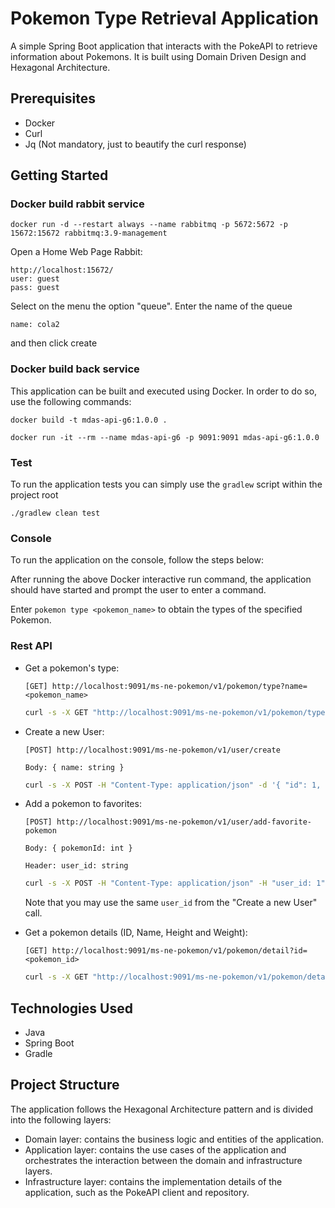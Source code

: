 # Pokemon Type Retrieval Application

A simple Spring Boot application that interacts with the PokeAPI to retrieve information about Pokemons. It is built using Domain Driven Design and  Hexagonal Architecture.

## Prerequisites
* Docker
* Curl
* Jq (Not mandatory, just to beautify the curl response)
## Getting Started

### Docker build rabbit service
```
docker run -d --restart always --name rabbitmq -p 5672:5672 -p 15672:15672 rabbitmq:3.9-management
```

Open a Home Web Page Rabbit:

```
http://localhost:15672/
user: guest
pass: guest
```

Select on the menu the option "queue".
Enter the name of the queue 
```
name: cola2
```
and then click create

### Docker build back service
This application can be built and executed using Docker. In order to do so, use the following commands:
```
docker build -t mdas-api-g6:1.0.0 .
```

```
docker run -it --rm --name mdas-api-g6 -p 9091:9091 mdas-api-g6:1.0.0
```
### Test
To run the application tests you can simply use the `gradlew` script within the project root 
```
./gradlew clean test
```
### Console

To run the application on the console, follow the steps below:

After running the above Docker interactive run command, the application should have started and prompt the user to enter a command.

Enter `pokemon type <pokemon_name>` to obtain the types of the specified Pokemon.

### Rest API
* Get a pokemon's type:
    
    `[GET] http://localhost:9091/ms-ne-pokemon/v1/pokemon/type?name=<pokemon_name>`
  
    ```bash
    curl -s -X GET "http://localhost:9091/ms-ne-pokemon/v1/pokemon/type?name=lucario" | jq
    ```

* Create a new User:

    `[POST] http://localhost:9091/ms-ne-pokemon/v1/user/create` 
    
    `Body: { name: string }`
    ``` bash
    curl -s -X POST -H "Content-Type: application/json" -d '{ "id": 1, "name": "John Doe"}' http://localhost:9091/ms-ne-pokemon/v1/user/create | jq
    ```
* Add a pokemon to favorites: 

  `[POST] http://localhost:9091/ms-ne-pokemon/v1/user/add-favorite-pokemon`

  `Body: { pokemonId: int }`

  `Header: user_id: string`
    ``` bash
    curl -s -X POST -H "Content-Type: application/json" -H "user_id: 1" -d '{"pokemonId": 25}' http://localhost:9091/ms-ne-pokemon/v1/user/add-favorite-pokemon | jq
    ```
  Note that you may use the same `user_id` from the "Create a new  User" call.


* Get a pokemon details (ID, Name, Height and Weight):

  `[GET] http://localhost:9091/ms-ne-pokemon/v1/pokemon/detail?id=<pokemon_id>`

    ```bash
    curl -s -X GET "http://localhost:9091/ms-ne-pokemon/v1/pokemon/detail?id=448" | jq
    ```
## Technologies Used

- Java
- Spring Boot
- Gradle

## Project Structure

The application follows the Hexagonal Architecture pattern and is divided into the following layers:

- Domain layer: contains the business logic and entities of the application.
- Application layer: contains the use cases of the application and orchestrates the interaction between the domain and infrastructure layers.
- Infrastructure layer: contains the implementation details of the application, such as the PokeAPI client and repository.
